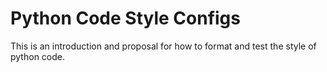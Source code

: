 # Python Code Style Configs
This is an introduction and proposal for how to format and test the style of python code.
